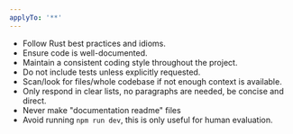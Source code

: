 ```yaml
---
applyTo: '**'
---
```


- Follow Rust best practices and idioms.
- Ensure code is well-documented.
- Maintain a consistent coding style throughout the project.
- Do not include tests unless explicitly requested.
- Scan/look for files/whole codebase if not enough context is available.
- Only respond in clear lists, no paragraphs are needed, be concise and direct.
- Never make "documentation readme" files
- Avoid running `npm run dev`, this is only useful for human evaluation.